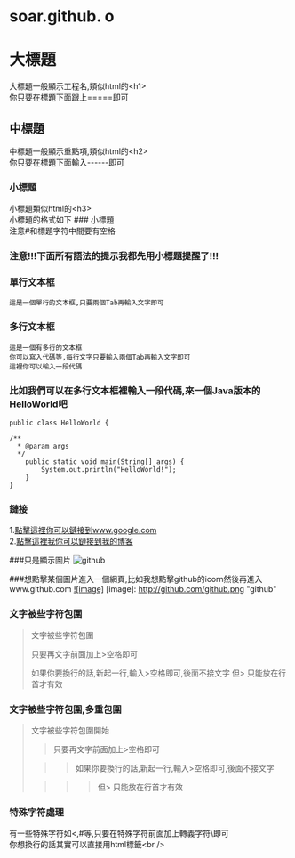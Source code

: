 soar.github. o
==============

大標題
===================================
  大標題一般顯示工程名,類似html的\<h1\><br />
  你只要在標題下面跟上=====即可

中標題
-----------------------------------
  中標題一般顯示重點項,類似html的\<h2\><br />
  你只要在標題下面輸入------即可

### 小標題
  小標題類似html的\<h3\><br />
  小標題的格式如下 ### 小標題<br />
  注意#和標題字符中間要有空格

### 注意!!!下面所有語法的提示我都先用小標題提醒了!!!

### 單行文本框
    這是一個單行的文本框,只要兩個Tab再輸入文字即可

### 多行文本框
    這是一個有多行的文本框
    你可以寫入代碼等,每行文字只要輸入兩個Tab再輸入文字即可
    這裡你可以輸入一段代碼

### 比如我們可以在多行文本框裡輸入一段代碼,來一個Java版本的HelloWorld吧
	public class HelloWorld {

    /**
      * @param args
      */
    	public static void main(String[] args) {
        	System.out.println("HelloWorld!");
    	}
	}

### 鏈接
1.[點擊這裡你可以鏈接到www.google.com](http://www.google.com)<br />
2.[點擊這裡我你可以鏈接到我的博客](http://guoyunsky.iteye.com)<br />

###只是顯示圖片
![github](http://github.com/unicorn.png "github")

###想點擊某個圖片進入一個網頁,比如我想點擊github的icorn然後再進入www.github.com
[![image]](http://www.github.com/)
[image]: http://github.com/github.png "github"

### 文字被些字符包圍
> 文字被些字符包圍
>
> 只要再文字前面加上>空格即可
>
> 如果你要換行的話,新起一行,輸入>空格即可,後面不接文字
> 但> 只能放在行首才有效

### 文字被些字符包圍,多重包圍
> 文字被些字符包圍開始
>
> > 只要再文字前面加上>空格即可
>
>  > > 如果你要換行的話,新起一行,輸入>空格即可,後面不接文字
>
> > > > 但> 只能放在行首才有效

### 特殊字符處理
有一些特殊字符如<,#等,只要在特殊字符前面加上轉義字符\即可<br />
你想換行的話其實可以直接用html標籤\<br /\>
